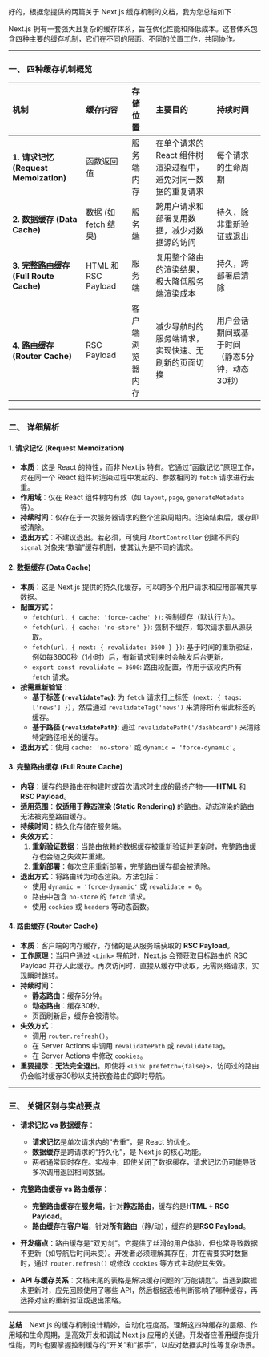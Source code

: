 好的，根据您提供的两篇关于 Next.js 缓存机制的文档，我为您总结如下：

Next.js 拥有一套强大且复杂的缓存体系，旨在优化性能和降低成本。这套体系包含四种主要的缓存机制，它们在不同的层面、不同的位置工作，共同协作。

---

### **一、 四种缓存机制概览**

| 机制                                   | 缓存内容             | 存储位置         | 主要目的                                                      | 持续时间                                      |
| :------------------------------------- | :------------------- | :--------------- | :------------------------------------------------------------ | :-------------------------------------------- |
| **1. 请求记忆 (Request Memoization)**  | 函数返回值           | 服务端内存       | 在单个请求的 React 组件树渲染过程中，避免对同一数据的重复请求 | 每个请求的生命周期                            |
| **2. 数据缓存 (Data Cache)**           | 数据 (如 fetch 结果) | 服务端           | 跨用户请求和部署复用数据，减少对数据源的访问                  | 持久，除非重新验证或退出                      |
| **3. 完整路由缓存 (Full Route Cache)** | HTML 和 RSC Payload  | 服务端           | 复用整个路由的渲染结果，极大降低服务端渲染成本                | 持久，跨部署后清除                            |
| **4. 路由缓存 (Router Cache)**         | RSC Payload          | 客户端浏览器内存 | 减少导航时的服务端请求，实现快速、无刷新的页面切换            | 用户会话期间或基于时间（静态5分钟，动态30秒） |

---

### **二、 详细解析**

#### **1. 请求记忆 (Request Memoization)**

- **本质**：这是 React 的特性，而非 Next.js 特有。它通过“函数记忆”原理工作，对在同一个 React 组件树渲染过程中发起的、参数相同的 `fetch` 请求进行去重。
- **作用域**：仅在 React 组件树内有效（如 `layout`, `page`, `generateMetadata` 等）。
- **持续时间**：仅存在于一次服务器请求的整个渲染周期内。渲染结束后，缓存即被清除。
- **退出方式**：不建议退出。若必须，可使用 `AbortController` 创建不同的 `signal` 对象来“欺骗”缓存机制，使其认为是不同的请求。

#### **2. 数据缓存 (Data Cache)**

- **本质**：这是 Next.js 提供的持久化缓存，可以跨多个用户请求和应用部署共享数据。
- **配置方式**：
  - `fetch(url, { cache: 'force-cache' })`: 强制缓存（默认行为）。
  - `fetch(url, { cache: 'no-store' })`: 强制不缓存，每次请求都从源获取。
  - `fetch(url, { next: { revalidate: 3600 } })`: 基于时间的重新验证，例如每3600秒（1小时）后，有新请求到来时会触发后台更新。
  - `export const revalidate = 3600`: 路由段配置，作用于该段内所有 `fetch` 请求。
- **按需重新验证**：
  - **基于标签 (`revalidateTag`)**: 为 `fetch` 请求打上标签（`next: { tags: ['news'] }`），然后通过 `revalidateTag('news')` 来清除所有带此标签的缓存。
  - **基于路径 (`revalidatePath`)**: 通过 `revalidatePath('/dashboard')` 来清除特定路径相关的缓存。
- **退出方式**：使用 `cache: 'no-store'` 或 `dynamic = 'force-dynamic'`。

#### **3. 完整路由缓存 (Full Route Cache)**

- **内容**：缓存的是路由在构建时或首次请求时生成的最终产物——**HTML** 和 **RSC Payload**。
- **适用范围**：**仅适用于静态渲染 (Static Rendering)** 的路由。动态渲染的路由无法被完整路由缓存。
- **持续时间**：持久化存储在服务端。
- **失效方式**：
  1.  **重新验证数据**：当路由依赖的数据缓存被重新验证并更新时，完整路由缓存也会随之失效并重建。
  2.  **重新部署**：每次应用重新部署，完整路由缓存都会被清除。
- **退出方式**：将路由转为动态渲染。方法包括：
  - 使用 `dynamic = 'force-dynamic'` 或 `revalidate = 0`。
  - 路由中包含 `no-store` 的 `fetch` 请求。
  - 使用 `cookies` 或 `headers` 等动态函数。

#### **4. 路由缓存 (Router Cache)**

- **本质**：客户端的内存缓存，存储的是从服务端获取的 **RSC Payload**。
- **工作原理**：当用户通过 `<Link>` 导航时，Next.js 会预获取目标路由的 RSC Payload 并存入此缓存。再次访问时，直接从缓存中读取，无需网络请求，实现瞬时跳转。
- **持续时间**：
  - **静态路由**：缓存5分钟。
  - **动态路由**：缓存30秒。
  - 页面刷新后，缓存会被清除。
- **失效方式**：
  - 调用 `router.refresh()`。
  - 在 Server Actions 中调用 `revalidatePath` 或 `revalidateTag`。
  - 在 Server Actions 中修改 `cookies`。
- **重要提示**：**无法完全退出**。即使将 `<Link prefetch={false}>`，访问过的路由仍会临时缓存30秒以支持嵌套路由的即时导航。

---

### **三、 关键区别与实战要点**

- **请求记忆 vs 数据缓存**：

  - **请求记忆**是单次请求内的“去重”，是 React 的优化。
  - **数据缓存**是跨请求的“持久化”，是 Next.js 的核心功能。
  - 两者通常同时存在。实战中，即使关闭了数据缓存，请求记忆仍可能导致多次调用返回相同数据。

- **完整路由缓存 vs 路由缓存**：

  - **完整路由缓存**在**服务端**，针对**静态路由**，缓存的是**HTML + RSC Payload**。
  - **路由缓存**在**客户端**，针对**所有路由**（静/动），缓存的是**RSC Payload**。

- **开发痛点**：路由缓存是“双刃剑”。它提供了丝滑的用户体验，但也常导致数据不更新（如导航后时间未变）。开发者必须理解其存在，并在需要实时数据时，通过 `router.refresh()` 或修改 `cookies` 等方式主动使其失效。

- **API 与缓存关系**：文档末尾的表格是解决缓存问题的“万能钥匙”。当遇到数据未更新时，应先回顾使用了哪些 API，然后根据表格判断影响了哪种缓存，再选择对应的重新验证或退出策略。

---

**总结**：Next.js 的缓存机制设计精妙，自动化程度高。理解这四种缓存的层级、作用域和生命周期，是高效开发和调试 Next.js 应用的关键。开发者应善用缓存提升性能，同时也要掌握控制缓存的“开关”和“扳手”，以应对数据实时性等复杂场景。
